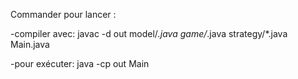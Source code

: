 Commander pour lancer : 


-compiler avec: javac -d out model/*.java game/*.java strategy/*.java Main.java


-pour exécuter: java -cp out Main
